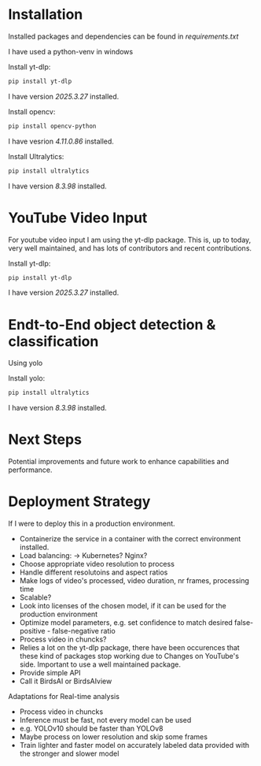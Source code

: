 # Installation

Installed packages and dependencies can be found in _requirements.txt_

I have used a python-venv in windows

Install yt-dlp:
```bash
pip install yt-dlp
```
I have version _2025.3.27_ installed.

Install opencv:
```bash
pip install opencv-python
```
I have vesrion _4.11.0.86_ installed.

Install Ultralytics:
```bash
pip install ultralytics
```
I have version _8.3.98_ installed.


# YouTube Video Input
For youtube video input I am using the yt-dlp package. This is, up to today, very well maintained, and has lots of contributors and recent contributions.

Install yt-dlp:

```bash
pip install yt-dlp
```

I have version _2025.3.27_ installed.

# Endt-to-End object detection & classification
Using yolo

Install yolo:

```bash
pip install ultralytics
```

I have version _8.3.98_ installed.

# Next Steps

Potential improvements and future work to enhance capabilities and performance.

# Deployment Strategy

If I were to deploy this in a production environment.
- Containerize the service in a container with the correct environment installed.
- Load balancing: -> Kubernetes? Nginx?
- Choose appropriate video resolution to process
- Handle different resolutoins and aspect ratios
- Make logs of video's processed, video duration, nr frames, processing time
- Scalable?
- Look into licenses of the chosen model, if it can be used for the production environment
- Optimize model parameters, e.g. set confidence to match desired false-positive - false-negative ratio
- Process video in chuncks?
- Relies a lot on the yt-dlp package, there have been occurences that these kind of packages stop working due to Changes on YouTube's side. Important to use a well maintained package.
- Provide simple API
- Call it BirdsAI or BirdsAIview

Adaptations for Real-time analysis
- Process video in chuncks
- Inference must be fast, not every model can be used
- e.g. YOLOv10 should be faster than YOLOv8
- Maybe process on lower resolution and skip some frames
- Train lighter and faster model on accurately labeled data provided with the stronger and slower model